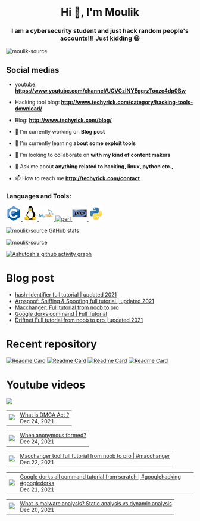 <h1 align="center">Hi 👋, I'm Moulik</h1>
<h3 align="center">I am a cybersecurity student and just hack random people's accounts!!! Just kidding 😄</h3>

<p align="left"> <img src="https://komarev.com/ghpvc/?username=moulik-source&label=Profile%20views&color=0e75b6&style=flat" alt="moulik-source" /> </p> 

## Social medias
- youtube: **https://www.youtube.com/channel/UCVCzINYEgqrzToozc4dp0Bw**
- Hacking tool blog: **http://www.techyrick.com/category/hacking-tools-download/**
- Blog: **http://www.techyrick.com/blog/**

- 🔭 I’m currently working on **Blog post**

- 🌱 I’m currently learning **about some exploit tools**

- 👯 I’m looking to collaborate on **with my kind of content makers**

- 💬 Ask me about **anything related to hacking, linux, python etc.,**

- 📫 How to reach me **http://techyrick.com/contact**


<h3 align="left">Languages and Tools:</h3>
<p align="left"> <a href="https://www.cprogramming.com/" target="_blank"> <img src="https://raw.githubusercontent.com/devicons/devicon/master/icons/c/c-original.svg" alt="c" width="40" height="40"/> </a> <a href="https://www.linux.org/" target="_blank"> <img src="https://raw.githubusercontent.com/devicons/devicon/master/icons/linux/linux-original.svg" alt="linux" width="40" height="40"/> </a> <a href="https://www.mysql.com/" target="_blank"> <img src="https://raw.githubusercontent.com/devicons/devicon/master/icons/mysql/mysql-original-wordmark.svg" alt="mysql" width="40" height="40"/> </a> <a href="https://www.perl.org/" target="_blank"> <img src="https://api.iconify.design/logos-perl.svg" alt="perl" width="40" height="40"/> </a> <a href="https://www.php.net" target="_blank"> <img src="https://raw.githubusercontent.com/devicons/devicon/master/icons/php/php-original.svg" alt="php" width="40" height="40"/> </a> <a href="https://www.python.org" target="_blank"> <img src="https://raw.githubusercontent.com/devicons/devicon/master/icons/python/python-original.svg" alt="python" width="40" height="40"/> </a> </p>



![moulik-source GitHub stats](https://github-readme-stats.vercel.app/api?username=moulik-source&show_icons=true&theme=vision-friendly-dark)

<p><img align="center" src="https://github-readme-streak-stats.herokuapp.com/?user=moulik-source&theme=vision-friendly-dark" alt="moulik-source" /></p>

[![Ashutosh's github activity graph](https://activity-graph.herokuapp.com/graph?username=moulik-source&bg_color=000000&color=00ff33&line=1e00ff&point=ff0000&area=true&hide_border=true)](https://github.com/ashutosh00710/github-readme-activity-graph)

# Blog post
<!-- BLOG-POST-LIST:START -->
- [hash-identifier full tutorial | updated 2021](https://techyrick.com/hash-identifier-full-tutorial/)
- [Arpspoof: Sniffing &amp; Spoofing full tutorial | updated 2021](https://techyrick.com/arpspoof-full-tutorial/)
- [Macchanger: Full tutorial from noob to pro](https://techyrick.com/macchanger-full-tutorial/)
- [Google dorks command | Full Tutorial](https://techyrick.com/google-dorks-commands/)
- [Driftnet Full tutorial from noob to pro | updated 2021](https://techyrick.com/driftnet/)
<!-- BLOG-POST-LIST:END -->

# Recent repository 

[![Readme Card](https://github-readme-stats.vercel.app/api/pin/?username=moulik-source&repo=ddos&theme=outrun)](https://github.com/moulik-source/ddos) 
[![Readme Card](https://github-readme-stats.vercel.app/api/pin/?username=moulik-source&repo=port-scan&theme=outrun)](https://github.com/moulik-source/port-scan)
[![Readme Card](https://github-readme-stats.vercel.app/api/pin/?username=moulik-source&repo=webcheck&theme=outrun)](https://github.com/moulik-source/webcheck)
[![Readme Card](https://github-readme-stats.vercel.app/api/pin/?username=moulik-source&repo=CEH-v11-Study-Guide&theme=outrun)](https://github.com/moulik-source/CEH-v11-Study-Guide)

# Youtube videos

[<img src="https://img.shields.io/badge/-Subscribe-red?style=for-the-badge&logo=youtube&logoColor=white"/>](https://www.youtube.com/channel/UCVCzINYEgqrzToozc4dp0Bw?sub_confirmation=1)

<!-- YOUTUBE:START --><table><tr><td><a href="https://www.youtube.com/watch?v=0DmV_SbhRXE"><img width="140px" src="https://i.ytimg.com/vi/0DmV_SbhRXE/mqdefault.jpg"></a></td>
<td><a href="https://www.youtube.com/watch?v=0DmV_SbhRXE">What is DMCA Act ?</a><br/>Dec 24, 2021</td></tr></table>
<table><tr><td><a href="https://www.youtube.com/watch?v=H68rxyuzY20"><img width="140px" src="https://i.ytimg.com/vi/H68rxyuzY20/mqdefault.jpg"></a></td>
<td><a href="https://www.youtube.com/watch?v=H68rxyuzY20">When anonymous formed?</a><br/>Dec 24, 2021</td></tr></table>
<table><tr><td><a href="https://www.youtube.com/watch?v=_HxKBcy00cE"><img width="140px" src="https://i.ytimg.com/vi/_HxKBcy00cE/mqdefault.jpg"></a></td>
<td><a href="https://www.youtube.com/watch?v=_HxKBcy00cE">Macchanger tool full tutorial from noob to pro | #macchanger</a><br/>Dec 22, 2021</td></tr></table>
<table><tr><td><a href="https://www.youtube.com/watch?v=jMT_3711mSI"><img width="140px" src="https://i.ytimg.com/vi/jMT_3711mSI/mqdefault.jpg"></a></td>
<td><a href="https://www.youtube.com/watch?v=jMT_3711mSI">Google dorks all command tutorial from scratch | #googlehacking #googledorks</a><br/>Dec 21, 2021</td></tr></table>
<table><tr><td><a href="https://www.youtube.com/watch?v=ABbBOO-KAVs"><img width="140px" src="https://i.ytimg.com/vi/ABbBOO-KAVs/mqdefault.jpg"></a></td>
<td><a href="https://www.youtube.com/watch?v=ABbBOO-KAVs">What is malware analysis? Static analysis vs dynamic analysis</a><br/>Dec 20, 2021</td></tr></table>
<!-- YOUTUBE:END -->

